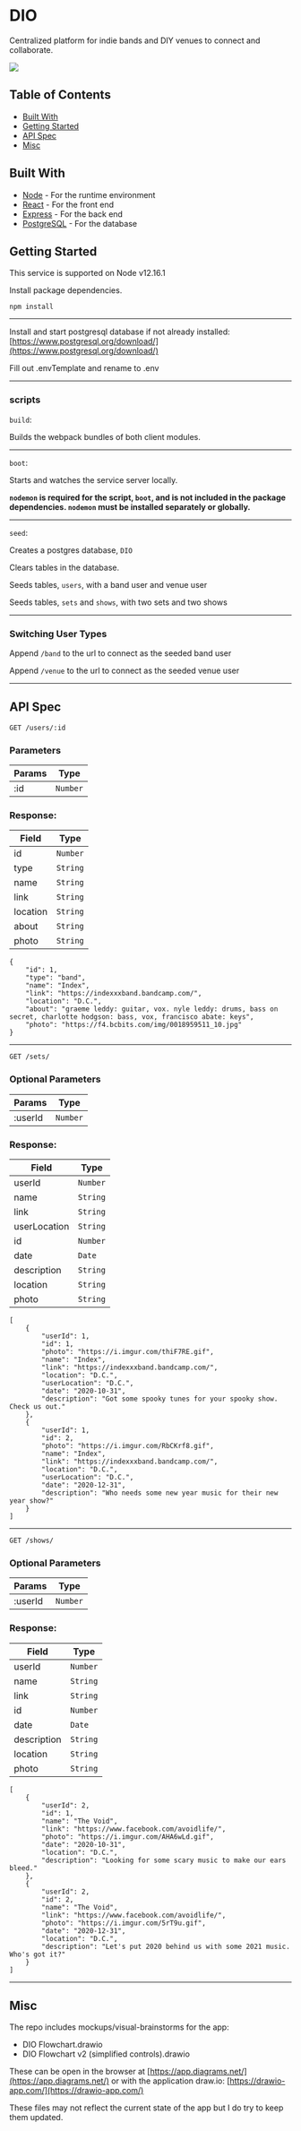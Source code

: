 # DIO
Centralized platform for indie bands and DIY venues to connect and collaborate.

![](https://i.imgur.com/oFGpC0n.png)

## Table of Contents
* [Built With](#built-with)
* [Getting Started](#getting-started)
* [API Spec](#api-spec)
* [Misc](#misc)

## Built With
* [Node](https://nodejs.org/en/docs/) - For the runtime environment
* [React](https://reactjs.org/docs/getting-started.html) - For the front end
* [Express](https://expressjs.com/en/guide/routing.html) - For the back end
* [PostgreSQL](https://www.postgresql.org/docs/) - For the database

## Getting Started

This service is supported on Node v12.16.1

Install package dependencies.

`npm install`

------

Install and start postgresql database if not already installed:
[https://www.postgresql.org/download/](https://www.postgresql.org/download/)

Fill out .envTemplate and rename to .env

---
### scripts

`build`:

Builds the webpack bundles of both client modules.

---

`boot`:

Starts and watches the service server locally.

__`nodemon` is required for the script, `boot`, and is not included in the package dependencies. `nodemon` must be installed separately or globally.__ 

---

`seed`:

Creates a postgres database, `DIO`

Clears tables in the database.

Seeds tables, `users`,
with a band user and venue user

Seeds tables, `sets` and `shows`,
with two sets and two shows

---

### Switching User Types
Append `/band` to the url to connect as the seeded band user

Append `/venue` to the url to connect as the seeded venue user

---


## API Spec

`GET /users/:id`

### Parameters

| Params | Type |
| --- | --- |
| :id | `Number` |

### Response:

| Field | Type |
| ----- | ---- |
| id| `Number`|
|type| `String`|
| name| `String`|
|link| `String`|
| location| `String`|
|about| `String`|
|photo| `String`|


```
{
    "id": 1,
    "type": "band",
    "name": "Index",
    "link": "https://indexxxband.bandcamp.com/",
    "location": "D.C.",
    "about": "graeme leddy: guitar, vox. nyle leddy: drums, bass on secret, charlotte hodgson: bass, vox, francisco abate: keys",
    "photo": "https://f4.bcbits.com/img/0018959511_10.jpg"
}
```
---

`GET /sets/`

### Optional Parameters

| Params | Type |
| --- | --- |
| :userId | `Number` |

### Response:

| Field | Type |
| ----- | ---- |
| userId | `Number`|
| name | `String`|
| link | `String`|
| userLocation | `String`|
| id | `Number`|
| date | `Date`|
| description | `String`|
| location | `String`|
| photo | `String`|


```
[
    {
        "userId": 1,
        "id": 1,
        "photo": "https://i.imgur.com/thiF7RE.gif",
        "name": "Index",
        "link": "https://indexxxband.bandcamp.com/",
        "location": "D.C.",
        "userLocation": "D.C.",
        "date": "2020-10-31",
        "description": "Got some spooky tunes for your spooky show. Check us out."
    },
    {
        "userId": 1,
        "id": 2,
        "photo": "https://i.imgur.com/RbCKrf8.gif",
        "name": "Index",
        "link": "https://indexxxband.bandcamp.com/",
        "location": "D.C.",
        "userLocation": "D.C.",
        "date": "2020-12-31",
        "description": "Who needs some new year music for their new year show?"
    }
]
```
---

`GET /shows/`

### Optional Parameters

| Params | Type |
| --- | --- |
| :userId | `Number` |

### Response:

| Field | Type |
| ----- | ---- |
| userId | `Number`|
| name | `String`|
| link | `String`|
| id | `Number`|
| date | `Date`|
| description | `String`|
| location | `String`|
| photo | `String`|


```
[
    {
        "userId": 2,
        "id": 1,
        "name": "The Void",
        "link": "https://www.facebook.com/avoidlife/",
        "photo": "https://i.imgur.com/AHA6wLd.gif",
        "date": "2020-10-31",
        "location": "D.C.",
        "description": "Looking for some scary music to make our ears bleed."
    },
    {
        "userId": 2,
        "id": 2,
        "name": "The Void",
        "link": "https://www.facebook.com/avoidlife/",
        "photo": "https://i.imgur.com/5rT9u.gif",
        "date": "2020-12-31",
        "location": "D.C.",
        "description": "Let's put 2020 behind us with some 2021 music. Who's got it?"
    }
]
```
---

## Misc
The repo includes mockups/visual-brainstorms for the app:
* DIO Flowchart.drawio
* DIO Flowchart v2 (simplified controls).drawio

These can be open in the browser at [https://app.diagrams.net/](https://app.diagrams.net/) or with the application draw.io: [https://drawio-app.com/](https://drawio-app.com/)

These files may not reflect the current state of the app but I do try to keep them updated. 


